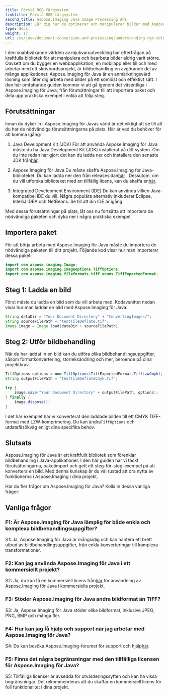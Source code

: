 ```yaml
---
title: Förstå RGB-färgsystem
linktitle: Förstå RGB-färgsystem
second_title: Aspose.Imaging Java Image Processing API
description: Lär dig hur du optimerar och manipulerar bilder med Aspose.Imaging för Java. Kom igång med vår steg-för-steg-guide.
type: docs
weight: 17
url: /sv/java/document-conversion-and-processing/understanding-rgb-color-system/
---
```

I den snabbväxande världen av mjukvaruutveckling har efterfrågan på kraftfulla bibliotek för att manipulera och bearbeta bilder aldrig varit större. Oavsett om du bygger en webbapplikation, en mobilapp eller till och med arbetar med ett skrivbordsprojekt, är bildbehandling en avgörande del av många applikationer. Aspose.Imaging för Java är en anmärkningsvärd lösning som låter dig arbeta med bilder på ett sömlöst och effektivt sätt. I den här omfattande guiden kommer vi att gå igenom det väsentliga i Aspose.Imaging för Java, från förutsättningar till att importera paket och dela upp praktiska exempel i enkla att följa steg.

## Förutsättningar

Innan du dyker in i Aspose.Imaging för Javas värld är det viktigt att se till att du har de nödvändiga förutsättningarna på plats. Här är vad du behöver för att komma igång:

1. Java Development Kit (JDK)
 För att använda Aspose.Imaging för Java måste du ha Java Development Kit (JDK) installerat på ditt system. Om du inte redan har gjort det kan du ladda ner och installera den senaste JDK från[här](https://www.oracle.com/java/technologies/javase-downloads).

2. Aspose.Imaging för Java
 Du måste skaffa Aspose.Imaging for Java-biblioteket. Du kan ladda ner den från releasesidan[här](https://releases.aspose.com/imaging/java/) . Dessutom, om du vill utforska biblioteket med en tillfällig licens, kan du skaffa en[här](https://purchase.aspose.com/temporary-license/).

3. Integrated Development Environment (IDE)
Du kan använda vilken Java-kompatibel IDE du vill. Några populära alternativ inkluderar Eclipse, IntelliJ IDEA och NetBeans. Se till att din IDE är igång.

Med dessa förutsättningar på plats, låt oss nu fortsätta att importera de nödvändiga paketen och dyka ner i några praktiska exempel.

## Importera paket

För att börja arbeta med Aspose.Imaging för Java måste du importera de nödvändiga paketen till ditt projekt. Följande kod visar hur man importerar dessa paket:

```java
import com.aspose.imaging.Image;
import com.aspose.imaging.imageoptions.TiffOptions;
import com.aspose.imaging.fileformats.tiff.enums.TiffExpectedFormat;
```

## Steg 1: Ladda en bild

Först måste du ladda en bild som du vill arbeta med. Kodavsnittet nedan visar hur man laddar en bild med Aspose.Imaging för Java:

```java
String dataDir = "Your Document Directory" + "ConvertingImages/";
String sourceFilePath = "testTileDeflate.tif";
Image image = Image.load(dataDir + sourceFilePath);
```

## Steg 2: Utför bildbehandling

När du har laddat in en bild kan du utföra olika bildbehandlingsuppgifter, såsom formatkonvertering, storleksändring och mer, beroende på dina projektkrav.

```java
TiffOptions options = new TiffOptions(TiffExpectedFormat.TiffLzwCmyk);
String outputFilePath = "testTileDeflateCmyk.tif";

try {
    image.save("Your Document Directory" + outputFilePath, options);
} finally {
    image.dispose();
}
```

 I det här exemplet har vi konverterat den laddade bilden till ett CMYK TIFF-format med LZW-komprimering. Du kan ändra`TiffOptions` och utdatafilsökväg enligt dina specifika behov.

## Slutsats

Aspose.Imaging för Java är ett kraftfullt bibliotek som förenklar bildbehandling i Java-applikationer. I den här guiden har vi täckt förutsättningarna, paketimport och gett ett steg-för-steg-exempel på att konvertera en bild. Med denna kunskap är du väl rustad att dra nytta av funktionerna i Aspose.Imaging i dina projekt.

Har du fler frågor om Aspose.Imaging för Java? Kolla in dessa vanliga frågor:

## Vanliga frågor

### F1: Är Aspose.Imaging för Java lämplig för både enkla och komplexa bildbehandlingsuppgifter?

S1: Ja, Aspose.Imaging för Java är mångsidig och kan hantera ett brett utbud av bildbehandlingsuppgifter, från enkla konverteringar till komplexa transformationer.

### F2: Kan jag använda Aspose.Imaging för Java i ett kommersiellt projekt?

 S2: Ja, du kan få en kommersiell licens från[här](https://purchase.aspose.com/buy) för användning av Aspose.Imaging för Java i kommersiella projekt.

### F3: Stöder Aspose.Imaging för Java andra bildformat än TIFF?

S3: Ja, Aspose.Imaging för Java stöder olika bildformat, inklusive JPEG, PNG, BMP och många fler.

### F4: Hur kan jag få hjälp och support när jag arbetar med Aspose.Imaging för Java?

 S4: Du kan besöka Aspose.Imaging-forumet för support och hjälp[här](https://forum.aspose.com/).

### F5: Finns det några begränsningar med den tillfälliga licensen för Aspose.Imaging för Java?

S5: Tillfälliga licenser är avsedda för utvärderingssyften och kan ha vissa begränsningar. Det rekommenderas att du skaffar en kommersiell licens för full funktionalitet i dina projekt.